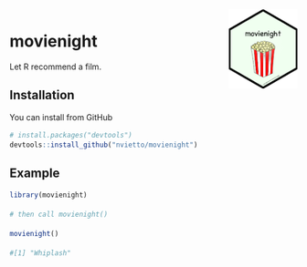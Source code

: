 
<!-- README.md is generated from README.Rmd. Please edit that file -->

<!-- badges: start -->
<!-- badges: end -->

<img src="man/figures/movienight.png" align="right" width="120"/>

# movienight

Let R recommend a film.

## Installation

You can install from GitHub

``` r
# install.packages("devtools")
devtools::install_github("nvietto/movienight")
```

## Example

``` r
library(movienight)

# then call movienight() 

movienight()

#[1] "Whiplash"

```
